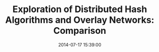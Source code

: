 ---
layout: post
title: "Exploration of Distributed Hash Algorithms and Overlay Networks: Comparison"
date: 2014-07-17 15:39:00
---